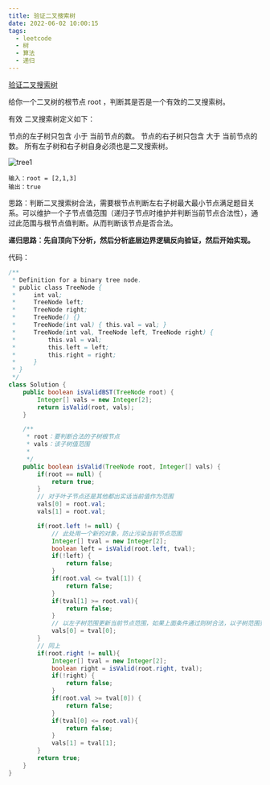 ```yaml
---
title: 验证二叉搜索树
date: 2022-06-02 10:00:15
tags:
  - leetcode
  - 树
  - 算法
  - 递归
---
```


[验证二叉搜索树](https://leetcode.cn/problems/validate-binary-search-tree/)

给你一个二叉树的根节点 root ，判断其是否是一个有效的二叉搜索树。

有效 二叉搜索树定义如下：

节点的左子树只包含 小于 当前节点的数。
节点的右子树只包含 大于 当前节点的数。
所有左子树和右子树自身必须也是二叉搜索树。

![tree1](tree1.jpg)

```
输入：root = [2,1,3]
输出：true
```



思路：判断二叉搜索树合法，需要根节点判断左右子树最大最小节点满足题目关系。可以维护一个子节点值范围（递归子节点时维护并判断当前节点合法性），通过此范围与根节点值判断。从而判断该节点是否合法。



**递归思路：先自顶向下分析，然后分析底层边界逻辑反向验证，然后开始实现。**

代码：

```java
/**
 * Definition for a binary tree node.
 * public class TreeNode {
 *     int val;
 *     TreeNode left;
 *     TreeNode right;
 *     TreeNode() {}
 *     TreeNode(int val) { this.val = val; }
 *     TreeNode(int val, TreeNode left, TreeNode right) {
 *         this.val = val;
 *         this.left = left;
 *         this.right = right;
 *     }
 * }
 */
class Solution {
    public boolean isValidBST(TreeNode root) {
        Integer[] vals = new Integer[2];
        return isValid(root, vals);
    }

    /**
     * root：要判断合法的子树根节点
     * vals：该子树值范围
     *
     */
    public boolean isValid(TreeNode root, Integer[] vals) {
        if(root == null) { 
            return true;
        }
        // 对于叶子节点还是其他都出实话当前值作为范围
        vals[0] = root.val;
        vals[1] = root.val;

        if(root.left != null) {
            // 此处用一个新的对象，防止污染当前节点范围
            Integer[] tval = new Integer[2];
            boolean left = isValid(root.left, tval);
            if(!left) {
                return false;
            }
            if(root.val <= tval[1]) {
                return false;
            }
            if(tval[1] >= root.val){
                return false;
            }
            // 以左子树范围更新当前节点范围，如果上面条件通过则树合法，以子树范围更新可以扩大当前子树值范围
            vals[0] = tval[0];
        }
        // 同上
        if(root.right != null){
            Integer[] tval = new Integer[2];
            boolean right = isValid(root.right, tval);
            if(!right) {
                return false;
            }
            if(root.val >= tval[0]) {
                return false;
            }
            if(tval[0] <= root.val){
                return false;
            }
            vals[1] = tval[1];
        }
        return true;
    }
}
```

